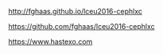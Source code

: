 <!-- .slide: data-background-image="images/by-sa.svg" data-background-size="contain" -->
http://fghaas.github.io/lceu2016-cephlxc

https://github.com/fghaas/lceu2016-cephlxc


<!-- .slide: data-background-image="images/hastexo-logo.svg" data-background-size="contain" -->
https://www.hastexo.com
